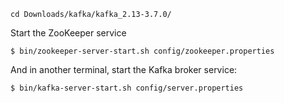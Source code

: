 `cd Downloads/kafka/kafka_2.13-3.7.0/`

Start the ZooKeeper service 

`$ bin/zookeeper-server-start.sh config/zookeeper.properties`

And in another terminal, start the Kafka broker service:

`$ bin/kafka-server-start.sh config/server.properties`